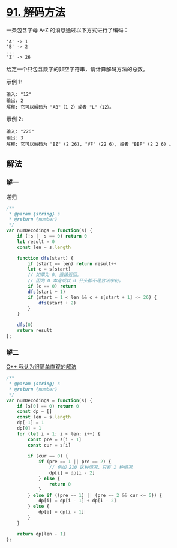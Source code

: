 # [91. 解码方法](https://leetcode-cn.com/problems/decode-ways/)
一条包含字母 A-Z 的消息通过以下方式进行了编码：
```
'A' -> 1
'B' -> 2
...
'Z' -> 26
```
给定一个只包含数字的非空字符串，请计算解码方法的总数。

示例 1:
```
输入: "12"
输出: 2
解释: 它可以解码为 "AB"（1 2）或者 "L"（12）。
```
示例 2:
```
输入: "226"
输出: 3
解释: 它可以解码为 "BZ" (2 26), "VF" (22 6), 或者 "BBF" (2 2 6) 。
```
## 解法
### 解一
递归
```js
/**
 * @param {string} s
 * @return {number}
 */
var numDecodings = function(s) {
    if (!s || s == 0) return 0
    let result = 0
    const len = s.length

    function dfs(start) {
        if (start == len) return result++
        let c = s[start]
        // 如果为 0，直接返回。
        // 因为 0 本身或以 0 开头都不是合法字符。
        if (c == 0) return
        dfs(start + 1)
        if (start + 1 < len && c + s[start + 1] <= 26) {
            dfs(start + 2)
        }
    }

    dfs(0)
    return result
};
```
### 解二
[C++ 我认为很简单直观的解法](https://leetcode-cn.com/problems/decode-ways/solution/c-wo-ren-wei-hen-jian-dan-zhi-guan-de-jie-fa-by-pr/)
```js
/**
 * @param {string} s
 * @return {number}
 */
var numDecodings = function(s) {
    if (s[0] == 0) return 0
    const dp = []
    const len = s.length
    dp[-1] = 1
    dp[0] = 1
    for (let i = 1; i < len; i++) {
        const pre = s[i - 1]
        const cur = s[i]
        
        if (cur == 0) {
            if (pre == 1 || pre == 2) {
                // 例如 210 这种情况，只有 1 种情况
                dp[i] = dp[i - 2]
            } else {
                return 0
            }
        } else if ((pre == 1) || (pre == 2 && cur <= 6)) {
            dp[i] = dp[i - 1] + dp[i - 2]
        } else {
            dp[i] = dp[i - 1]
        }
    }

    return dp[len - 1]
};
```
